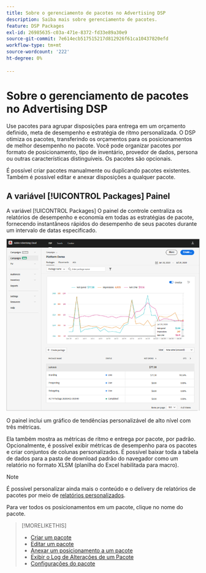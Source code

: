 ```yaml
---
title: Sobre o gerenciamento de pacotes no Advertising DSP
description: Saiba mais sobre gerenciamento de pacotes.
feature: DSP Packages
exl-id: 26985635-c03a-471e-8372-fd33e89a30e9
source-git-commit: 7e614ecb517515217d812926f61ca10437820efd
workflow-type: tm+mt
source-wordcount: '222'
ht-degree: 0%

---
```


# Sobre o gerenciamento de pacotes no Advertising DSP

Use pacotes para agrupar disposições para entrega em um orçamento definido, meta de desempenho e estratégia de ritmo personalizada. O DSP otimiza os pacotes, transferindo os orçamentos para os posicionamentos de melhor desempenho no pacote. Você pode organizar pacotes por formato de posicionamento, tipo de inventário, provedor de dados, persona ou outras características distinguíveis. Os pacotes são opcionais.

É possível criar pacotes manualmente ou duplicando pacotes existentes. Também é possível editar e anexar disposições a qualquer pacote.

## A variável [!UICONTROL Packages] Painel

A variável [!UICONTROL Packages] O painel de controle centraliza os relatórios de desempenho e economia em todas as estratégias de pacote, fornecendo instantâneos rápidos do desempenho de seus pacotes durante um intervalo de datas especificado.

![Painel de pacotes](/help/dsp/assets/package-dashboard.png)

O painel inclui um gráfico de tendências personalizável de alto nível com três métricas.

Ela também mostra as métricas de ritmo e entrega por pacote, por padrão. Opcionalmente, é possível exibir métricas de desempenho para os pacotes e criar conjuntos de colunas personalizados. É possível baixar toda a tabela de dados para a pasta de download padrão do navegador como um relatório no formato XLSM (planilha do Excel habilitada para macro).

>[!NOTE]
>
>É possível personalizar ainda mais o conteúdo e o delivery de relatórios de pacotes por meio de [relatórios personalizados](/help/dsp/reports/report-about.md).

Para ver todos os posicionamentos em um pacote, clique no nome do pacote.

>[!MORELIKETHIS]
>
>* [Criar um pacote](package-create.md)
>* [Editar um pacote](package-edit.md)
>* [Anexar um posicionamento a um pacote](package-attach-placement.md)
>* [Exibir o Log de Alterações de um Pacote](package-change-log.md)
>* [Configurações do pacote](package-settings.md)

